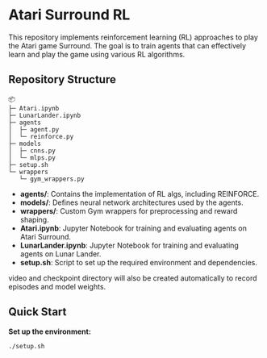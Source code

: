# Atari Surround RL

This repository implements reinforcement learning (RL) approaches to play the Atari game Surround. The goal is to train agents that can effectively learn and play the game using various RL algorithms.

## Repository Structure
```
📦 
├─ Atari.ipynb
├─ LunarLander.ipynb
├─ agents
│  ├─ agent.py
│  └─ reinforce.py
├─ models
│  ├─ cnns.py
│  └─ mlps.py
├─ setup.sh
└─ wrappers
   └─ gym_wrappers.py
```

- **agents/**: Contains the implementation of RL algs, including REINFORCE.
- **models/**: Defines neural network architectures used by the agents.
- **wrappers/**: Custom Gym wrappers for preprocessing and reward shaping.
- **Atari.ipynb**: Jupyter Notebook for training and evaluating agents on Atari Surround.
- **LunarLander.ipynb**: Jupyter Notebook for training and evaluating agents on Lunar Lander.
- **setup.sh**: Script to set up the required environment and dependencies.

video and checkpoint directory will also be created automatically to record episodes and model weights.

## Quick Start 

**Set up the environment:**
```sh
./setup.sh
```
